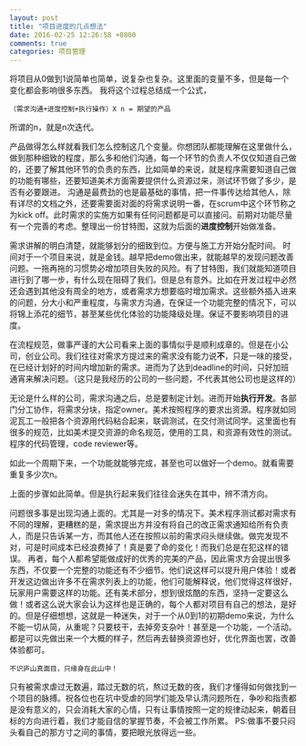 ```yaml
---
layout: post
title: "项目进度的几点想法"
date: 2016-02-25 12:26:58 +0800
comments: true
categories: 项目管理
---
```



将项目从0做到1说简单也简单，说复杂也复杂。这里面的变量不多，但是每一个变化都会影响很多东西。
我将这个过程总结成一个公式，

    （需求沟通+进度控制+执行操作）X n = 期望的产品
    
所谓的n，就是n次迭代。
<!--more-->
产品做得怎么样就看我们怎么控制这几个变量。你想团队都能理解在这里做什么，做到那种细致的程度，那么多和他们沟通，每一个环节的负责人不仅仅知道自己做的，还要了解其他环节的负责的东西，比如简单的来说，就是程序需要知道自己做的功能有哪些，还要知道美术方面需要提供什么资源过来，测试环节做了多少，是否有必要跟进。
沟通是最费劲的也是最基础的事情，把一件事传达给其他人，除有详尽的文档之外，还要需要面对面的将需求说明一番，在scrum中这个环节称之为kick off。此时需求的实施方如果有任何问题都是可以直接问。前期对功能尽量有一个完善的考虑。整理出一份甘特图，这就为后面的**进度控制**开始做准备。

需求讲解的明白清楚，就能够划分的细致到位。方便与施工方开始分配时间。
时间对于一个项目来说，就是金钱。越早把demo做出来，就能越早的发现问题改善问题。一拖再拖的习惯势必增加项目失败的风险。有了甘特图，我们就能知道项目进行到了哪一步，有什么现在阻碍了我们。但是总有意外。比如在开发过程中必然还会遇到其他没有周全的地方，或者需求方想要临时增加需求。这些额外插入进来的问题，分大小和严重程度，与需求方沟通，在保证一个功能完整的情况下，可以将锦上添花的细节，甚至某些优化体验的功能降级处理。保证不要影响项目的进度。

在流程规范，做事严谨的大公司看来上面的事情似乎是顺利成章的。但是在小公司，创业公司。我们往往对需求方提过来的需求没有能力说**不**，只是一味的接受，在已经计划好的时间内增加新的需求。进而为了达到deadline的时间，只好加班通宵来解决问题。（这只是我经历的公司的一些问题，不代表其他公司也是这样的）

无论是什么样的公司，需求沟通之后，总是要制定计划。进而开始**执行开发**。各部门分工协作，将需求分块，指定owner。美术按照程序的要求出资源。程序就如同泥瓦工一般把各个资源用代码粘合起来，联调测试，在交付测试同学。这里面也有很多的规范，比如美术提交资源的命名规范，使用的工具，和资源有效性的测试。程序的代码管理，code reviewer等。

如此一个周期下来，一个功能就能够完成，甚至也可以做好一个demo。就看需要重复多少次n。

上面的步骤如此简单。但是执行起来我们往往会迷失在其中，辨不清方向。

问题很多事是出现沟通上面的。尤其是一对多的情况下。美术程序测试都对需求有不同的理解，更糟糕的是，需求提出方并没有将自己的改正需求通知给所有负责人，而是只告诉某一方，而其他人还在按照以前的需求闷头继续做。做完发现不对，可是时间成本已经浪费掉了！真是要了命的变化！而我们总是在犯这样的错误。
再者，每个人都希望能做成好的优秀的完美的产品，因此需求方会提出很多东西，不仅要一个完整的功能还有不少细节。他们说这样可以提升用户体验！或者开发这边做出许多不在需求列表上的功能，他们可能解释说，他们觉得这样很好，玩家用户需要这样的功能。还有美术部分，想到很炫酷的东西，坚持一定要这么做！或者这么说大家会认为这样也是正确的，每个人都对项目有自己的想法，是好的。但是仔细想想，这就是一种迷失，对于一个从0到1的初期demo来说，为什么不能一切从简，从重呢？只要枝干，去掉旁支杂叶！甚至是一个功能，一个活动。都是可以先做出来一个大概的样子，然后再去替换资源也好，优化界面也罢，改善体验都可。

    不识庐山真面目，只缘身在此山中！

只有被需求虐过无数遍，踏过无数的坑，熬过无数的夜，我们才懂得如何做找到一个项目的脉搏。祝各位也在坑中受虐的同学们能及早认清问题所在，争吵和指责都是没有意义的，只会消耗大家的心情，只有让事情按照一定的规律动起来，朝着目标的方向进行着，我们才能自信的掌握节奏，不会被工作所累。
PS:做事不要只闷头看自己的那方寸之间的事情，要把眼光放得远一些。
